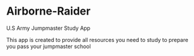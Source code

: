 # Airborne-Raider

U.S Army Jumpmaster Study App 

This app is created to provide all resources you need to study to prepare you pass your jumpmaster school
